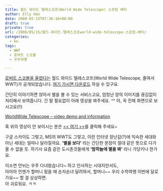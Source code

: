 ```yaml
---
title: 월드 와이드 텔레스코프(World Wide Telescope) 스프링 베타
author: Elly Han
date: 2008-05-15T07:36:10+00:00
draft: true
private: true
url: /2008/05/15/월드-와이드-텔레스코프world-wide-telescope-스프링-베타/
categories:
  - ko
tags:
  - WWT
  - 로버트 스코블
  - 우주여행

---
```

[로버트 스코블을 울렸다는][1] 월드 와이드 텔레스코프(World Wide Telescope, 줄여서 WWT)가 공개되었습니다. [여기 가시면 다운로드][2] 하실 수 있구요.

  


간단히 이야기하면 앉아서 별을 볼 수 있는 서비스고요, 엄청난 양의 이미지를 끊김없이 처리해서 보여줍니다. 긴 말 필요없이 아래 영상을 봐주세요. ^^ 아, 꼭 전체 화면으로 보시고요(!!)

  
[WorldWide Telescope &#8211; video demo and information][3]  
  


혹 위의 영상이 안 보이시는 분은 [<< 여기 >>][4]를 클릭해 주세요~

  


구글 스카이도 그렇고, MS의 WWT도 그렇고, 이런 인터넷 장난감(?)에 익숙한 세대와 아닌 세대는 얼마나 달라질까요. **&#8216;별을 보다&#8217;** 라는 간단한 문장이 절대 같은 뜻으로 다가올 수 없을 듯. 하기사 요즘 같은 도시촌것들에게 **&#8216;밤하늘에 별을 봐&#8217;** 라니 가당키나 한가요.

  


이소연 언뉘는 우주 다녀왔습니다~ 하고 인사하는 시대지만서도,  
아아아 언젠가 할머니 됬을 때 손자손녀 달려와서, 할머니~~ 우리 수학여행 이번에 달로 가요~~ 할 걸 상상하면.  
아 괴로워요. ㅋㅋ

 [1]: http://scobleizer.com/2008/02/14/microsoft-researchers-make-me-cry/
 [2]: http://www.worldwidetelescope.org/
 [3]: http://edge.technet.com/Media/WorldWide-Telescope-video-demo-and-information/
 [4]: http://mschnlnine.vo.llnwd.net/d1/inetpub/keithcombs/wwtelescope.wmv